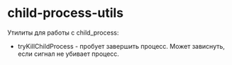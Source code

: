# child-process-utils

Утилиты для работы с child_process:
* tryKillChildProcess - пробует завершить процесс. Может зависнуть, если сигнал не убивает процесс.
